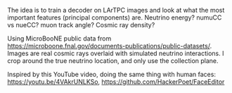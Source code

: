 
The idea is to train a decoder on LArTPC images and look at what the most important features (principal components) are. Neutrino energy? numuCC vs nueCC? muon track angle? Cosmic ray density?

Using MicroBooNE public data from https://microboone.fnal.gov/documents-publications/public-datasets/. Images are real cosmic rays overlaid with simulated neutrino interactions. I crop around the true neutrino location, and only use the collection plane.

Inspired by this YouTube video, doing the same thing with human faces: https://youtu.be/4VAkrUNLKSo, https://github.com/HackerPoet/FaceEditor
